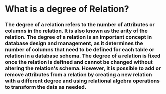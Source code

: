 # What is a degree of Relation?

   ###  The degree of a relation refers to the number of attributes or columns in the relation. It is also known as the arity of the relation. The degree of a relation is an       important concept in database design and management, as it determines the number of columns that need to be defined for each table or relation in a database schema. The        degree of a relation is fixed once the relation is defined and cannot be changed without altering the relation's schema. However, it is possible to add or remove              attributes from a relation by creating a new relation with a different degree and using relational algebra operations to transform the data as needed.
